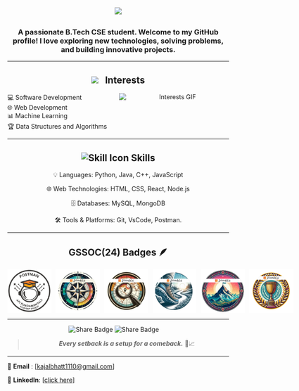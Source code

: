 
<h1 align="center">
    <img src="https://readme-typing-svg.herokuapp.com/?font=Righteous&size=35&center=true&vCenter=true&width=500&height=70&duration=4000&lines=Hi+There!+👋;+I'm+Kajal!;" />
</h1>

<h3 align="center">A passionate B.Tech CSE student. Welcome to my GitHub profile! I love exploring new technologies,
 solving problems, and building innovative projects.</h3>


 
 
 <div align="center">

<hr/>

## <img src = "https://github-production-user-asset-6210df.s3.amazonaws.com/63473496/269538977-6fcc0b23-7e1d-486d-a645-af95004682f8.gif" width = 37px>&nbsp;&nbsp; Interests

<div align="center">
    <img src="https://media.giphy.com/media/9rcx4VIBB6VZ2uFuYK/giphy.gif" width="250px" alt="Interests GIF" style="float: right; margin-left: 15px;">
    <p style="text-align: left;">
        💻 Software Development<br/>
        🌐 Web Development<br/>
        📊 Machine Learning<br/>
        🏆 Data Structures and Algorithms
    </p>
</div>


<hr/>

## <img src="https://github-production-user-asset-6210df.s3.amazonaws.com/73993775/283929614-7d083e4b-8c04-4c94-b996-085e97c9a6a0.gif" width="41px" alt="Skill Icon"> Skills


💡 Languages: Python, Java, C++, JavaScript

🌐 Web Technologies: HTML, CSS, React, Node.js

🗄️ Databases: MySQL, MongoDB

🛠️ Tools & Platforms: Git, VsCode, Postman.
</div>
<hr>

<div align="center">
    
  ## GSSOC(24) Badges 🪶
<div style='display:flex; align-items:center; gap: 10px;' align='center'>
<img src="https://raw.githubusercontent.com/girlscript/gssoc-website-new/main/public/badges/postman.png" width="100px" height="100px" />
  <img src="https://github.com/girlscript/gssoc-website-new/blob/main/public/badges/1.png" width="100px" height="100px" />
  <img src="https://github.com/girlscript/gssoc-website-new/blob/main/public/badges/2.png" width="100px" height="100px" />
  <img src="https://github.com/girlscript/gssoc-website-new/blob/main/public/badges/3.png" width="100px" height="100px" />
  <img src="https://github.com/girlscript/gssoc-website-new/blob/main/public/badges/4.png" width="100px" height="100px" />
  <img src="https://github.com/girlscript/gssoc-website-new/blob/main/public/badges/5.png" width="100px" height="100px" />
</div>
  </div>
</div>


<hr/>

<div align="center">
  <img src="https://github.com/user-attachments/assets/94a927d2-d79c-4356-96b9-1f0104fbfdc7" alt="Share Badge" height="250" />
  <img src="https://github.com/user-attachments/assets/90422e77-f636-4ec1-b4fd-a2f6e5fff713" alt="Share Badge" height="250" style="margin-right: 20px;" />
  <br>
    
 > **_Every setback is a setup for a comeback._**  🎯📈
</div>




<div/>
 <hr/>
 
📧 **Email** : [kajalbhatt1110@gmail.com]

💼 **LinkedIn**: [[click here](https://www.linkedin.com/in/kajal-bhatt-531809284/)]
<!---
KajalBhatt123/KajalBhatt123 is a ✨ special ✨ repository because its `README.md` (this file) appears on your GitHub profile.
You can click the Preview link to take a look at your changes.
--->
